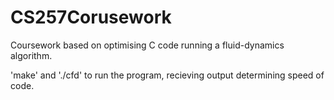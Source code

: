 # CS257Corusework

Coursework based on optimising C code running a fluid-dynamics algorithm.

'make' and './cfd' to run the program, recieving output determining speed of code.
